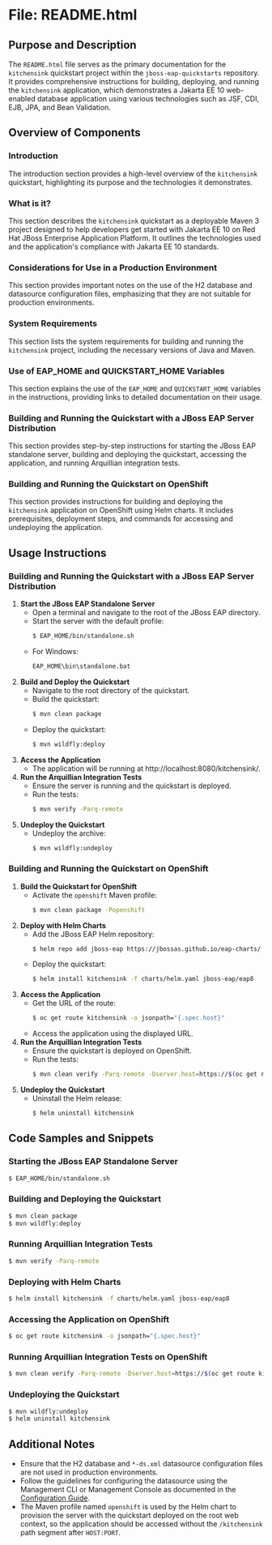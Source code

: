 
# File: README.html

## Purpose and Description
The `README.html` file serves as the primary documentation for the `kitchensink` quickstart project within the `jboss-eap-quickstarts` repository. It provides comprehensive instructions for building, deploying, and running the `kitchensink` application, which demonstrates a Jakarta EE 10 web-enabled database application using various technologies such as JSF, CDI, EJB, JPA, and Bean Validation.

## Overview of Components

### Introduction
The introduction section provides a high-level overview of the `kitchensink` quickstart, highlighting its purpose and the technologies it demonstrates.

### What is it?
This section describes the `kitchensink` quickstart as a deployable Maven 3 project designed to help developers get started with Jakarta EE 10 on Red Hat JBoss Enterprise Application Platform. It outlines the technologies used and the application's compliance with Jakarta EE 10 standards.

### Considerations for Use in a Production Environment
This section provides important notes on the use of the H2 database and datasource configuration files, emphasizing that they are not suitable for production environments.

### System Requirements
This section lists the system requirements for building and running the `kitchensink` project, including the necessary versions of Java and Maven.

### Use of EAP_HOME and QUICKSTART_HOME Variables
This section explains the use of the `EAP_HOME` and `QUICKSTART_HOME` variables in the instructions, providing links to detailed documentation on their usage.

### Building and Running the Quickstart with a JBoss EAP Server Distribution
This section provides step-by-step instructions for starting the JBoss EAP standalone server, building and deploying the quickstart, accessing the application, and running Arquillian integration tests.

### Building and Running the Quickstart on OpenShift
This section provides instructions for building and deploying the `kitchensink` application on OpenShift using Helm charts. It includes prerequisites, deployment steps, and commands for accessing and undeploying the application.

## Usage Instructions

### Building and Running the Quickstart with a JBoss EAP Server Distribution

1. **Start the JBoss EAP Standalone Server**
   - Open a terminal and navigate to the root of the JBoss EAP directory.
   - Start the server with the default profile:
     ```bash
     $ EAP_HOME/bin/standalone.sh
     ```
   - For Windows:
     ```bash
     EAP_HOME\bin\standalone.bat
     ```
2. **Build and Deploy the Quickstart**
   - Navigate to the root directory of the quickstart.
   - Build the quickstart:
     ```bash
     $ mvn clean package
     ```
   - Deploy the quickstart:
     ```bash
     $ mvn wildfly:deploy
     ```
3. **Access the Application**
   - The application will be running at http://localhost:8080/kitchensink/.
4. **Run the Arquillian Integration Tests**
   - Ensure the server is running and the quickstart is deployed.
   - Run the tests:
     ```bash
     $ mvn verify -Parq-remote
     ```
5. **Undeploy the Quickstart**
   - Undeploy the archive:
     ```bash
     $ mvn wildfly:undeploy
     ```

### Building and Running the Quickstart on OpenShift

1. **Build the Quickstart for OpenShift**
   - Activate the `openshift` Maven profile:
     ```bash
     $ mvn clean package -Popenshift
     ```
2. **Deploy with Helm Charts**
   - Add the JBoss EAP Helm repository:
     ```bash
     $ helm repo add jboss-eap https://jbossas.github.io/eap-charts/
     ```
   - Deploy the quickstart:
     ```bash
     $ helm install kitchensink -f charts/helm.yaml jboss-eap/eap8
     ```
3. **Access the Application**
   - Get the URL of the route:
     ```bash
     $ oc get route kitchensink -o jsonpath="{.spec.host}"
     ```
   - Access the application using the displayed URL.
4. **Run the Arquillian Integration Tests**
   - Ensure the quickstart is deployed on OpenShift.
   - Run the tests:
     ```bash
     $ mvn clean verify -Parq-remote -Dserver.host=https://$(oc get route kitchensink --template='{{ .spec.host }}')
     ```
5. **Undeploy the Quickstart**
   - Uninstall the Helm release:
     ```bash
     $ helm uninstall kitchensink
     ```

## Code Samples and Snippets

### Starting the JBoss EAP Standalone Server
```bash
$ EAP_HOME/bin/standalone.sh
```

### Building and Deploying the Quickstart
```bash
$ mvn clean package
$ mvn wildfly:deploy
```

### Running Arquillian Integration Tests
```bash
$ mvn verify -Parq-remote
```

### Deploying with Helm Charts
```bash
$ helm install kitchensink -f charts/helm.yaml jboss-eap/eap8
```

### Accessing the Application on OpenShift
```bash
$ oc get route kitchensink -o jsonpath="{.spec.host}"
```

### Running Arquillian Integration Tests on OpenShift
```bash
$ mvn clean verify -Parq-remote -Dserver.host=https://$(oc get route kitchensink --template='{{ .spec.host }}')
```

### Undeploying the Quickstart
```bash
$ mvn wildfly:undeploy
$ helm uninstall kitchensink
```

## Additional Notes
- Ensure that the H2 database and `*-ds.xml` datasource configuration files are not used in production environments.
- Follow the guidelines for configuring the datasource using the Management CLI or Management Console as documented in the [Configuration Guide](https://access.redhat.com/documentation/en-us/red_hat_jboss_enterprise_application_platform/8.0/html-single/configuration_guide/).
- The Maven profile named `openshift` is used by the Helm chart to provision the server with the quickstart deployed on the root web context, so the application should be accessed without the `/kitchensink` path segment after `HOST:PORT`.
